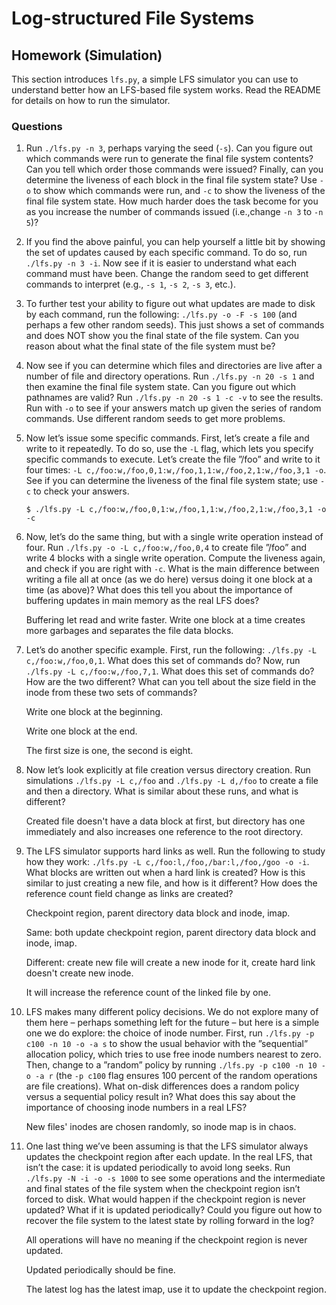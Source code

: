 # Log-structured File Systems

## Homework (Simulation)

This section introduces `lfs.py`, a simple LFS simulator you can use to understand better how an LFS-based file system works. Read the README for details on how to run the simulator.

### Questions

1. Run `./lfs.py -n 3`, perhaps varying the seed (`-s`). Can you figure out which commands were run to generate the final file system contents? Can you tell which order those commands were issued? Finally, can you determine the liveness of each block in the final file system state? Use `-o` to show which commands were run, and `-c` to show the liveness of the final file system state. How much harder does the task become for you as you increase the number of commands issued (i.e.,change `-n 3` to `-n 5`)?

2. If you find the above painful, you can help yourself a little bit by showing the set of updates caused by each specific command. To do so, run `./lfs.py -n 3 -i`. Now see if it is easier to understand what each command must have been. Change the random seed to get different commands to interpret (e.g., `-s 1`, `-s 2`, `-s 3`, etc.).

3. To further test your ability to figure out what updates are made to disk by each command, run the following: `./lfs.py -o -F -s 100` (and perhaps a few other random seeds). This just shows a set of commands and does NOT show you the final state of the file system. Can you reason about what the final state of the file system must be?

4. Now see if you can determine which files and directories are live after a number of file and directory operations. Run `./lfs.py -n 20 -s 1` and then examine the final file system state. Can you figure out which pathnames are valid? Run `./lfs.py -n 20 -s 1 -c -v` to see the results. Run with `-o` to see if your answers match up given the series of random commands. Use different random seeds to get more problems.

5. Now let’s issue some specific commands. First, let’s create a file and write to it repeatedly. To do so, use the `-L` flag, which lets you specify specific commands to execute. Let’s create the file ”/foo” and write to it four times: `-L c,/foo:w,/foo,0,1:w,/foo,1,1:w,/foo,2,1:w,/foo,3,1 -o`. See if you can determine the liveness of the final file system state; use `-c` to check your answers.

    ```
    $ ./lfs.py -L c,/foo:w,/foo,0,1:w,/foo,1,1:w,/foo,2,1:w,/foo,3,1 -o -c
    ```

6. Now, let’s do the same thing, but with a single write operation instead of four. Run `./lfs.py -o -L c,/foo:w,/foo,0,4` to create file ”/foo” and write 4 blocks with a single write operation. Compute the liveness again, and check if you are right with `-c`. What is the main difference between writing a file all at once (as we do here) versus doing it one block at a time (as above)? What does this tell you about the importance of buffering updates in main memory as the real LFS does?

    Buffering let read and write faster. Write one block at a time creates more garbages and separates the file data blocks.

7. Let’s do another specific example. First, run the following: `./lfs.py -L c,/foo:w,/foo,0,1`. What does this set of commands do? Now, run `./lfs.py -L c,/foo:w,/foo,7,1`. What does this set of commands do? How are the two different? What can you tell about the size field in the inode from these two sets of commands?

    Write one block at the beginning.

    Write one block at the end.

    The first size is one, the second is eight.

8. Now let’s look explicitly at file creation versus directory creation. Run simulations `./lfs.py -L c,/foo` and `./lfs.py -L d,/foo` to create a file and then a directory. What is similar about these runs, and what is different?

    Created file doesn't have a data block at first, but directory has one immediately and also increases one reference to the root directory.

9. The LFS simulator supports hard links as well. Run the following to study how they work: `./lfs.py -L c,/foo:l,/foo,/bar:l,/foo,/goo -o -i`. What blocks are written out when a hard link is created? How is this similar to just creating a new file, and how is it different? How does the reference count field change as links are created?

    Checkpoint region, parent directory data block and inode, imap.

    Same: both update checkpoint region, parent directory data block and inode, imap.

    Different: create new file will create a new inode for it, create hard link doesn't create new inode.

    It will increase the reference count of the linked file by one.

10. LFS makes many different policy decisions. We do not explore many of them here – perhaps something left for the future – but here is a simple one we do explore: the choice of inode number. First, run `./lfs.py -p c100 -n 10 -o -a s` to show the usual behavior with the ”sequential” allocation policy, which tries to use free inode numbers nearest to zero. Then, change to a ”random” policy by running `./lfs.py -p c100 -n 10 -o -a r` (the `-p c100` flag ensures 100 percent of the random operations are file creations). What on-disk differences does a random policy versus a sequential policy result in? What does this say about the importance of choosing inode numbers in a real LFS?

    New files' inodes are chosen randomly, so inode map is in chaos.

11. One last thing we’ve been assuming is that the LFS simulator always updates the checkpoint region after each update. In the real LFS, that isn’t the case: it is updated periodically to avoid long seeks. Run `./lfs.py -N -i -o -s 1000` to see some operations and the intermediate and final states of the file system when the checkpoint region isn’t forced to disk. What would happen if the checkpoint region is never updated? What if it is updated periodically? Could you figure out how to recover the file system to the latest state by rolling forward in the log?

    All operations will have no meaning if the checkpoint region is never updated.

    Updated periodically should be fine.

    The latest log has the latest imap, use it to update the checkpoint region.
